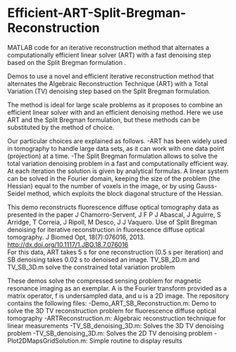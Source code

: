 # Efficient-ART-Split-Bregman-Reconstruction
MATLAB code for an iterative reconstruction method that alternates a computationally efficient linear solver (ART) with a fast denoising step based on the Split Bregman formulation
. 

Demos to use a novel and efficient iterative reconstruction method that alternates the Algebraic Reconstruction Technique (ART) with a Total Variation (TV) denoising step based on the Split Bregman formulation.
 
The method is ideal for large scale problems as it proposes to combine an efficient linear solver with and an efficient denoising method. Here we use ART and the Split Bregman formulation, but these methods can be substituted by the method of choice. 

Our particular choices are explained as follows. 
-ART has been widely used in tomography to handle large data sets, as it can work with one data point (projection) at a time. 
-The Split Bregman formulation allows to solve the total variation denoising problem in a fast and computationally efficient way. At each iteration the solution is given by analytical formulas. A linear system  can be solved in the Fourier domain, keeping the size of the problem (the Hessian) equal to the number of voxels in the image, or by using Gauss-Seidel method, which exploits the block diagonal structure of the Hessian. 

This demo reconstructs fluorescence diffuse optical tomography data as presented in the paper J Chamorro-Servent, J F P J Abascal, J Aguirre, S Arridge, T Correia, J Ripoll, M Desco, J J Vaquero. Use of Split Bregman denoising for iterative reconstruction in fluorescence diffuse optical tomography. J Biomed Opt, 18(7):076016, 2013. http://dx.doi.org/10.1117/1.JBO.18.7.076016       
 For this data, ART takes 5 s for one reconstruction (0.5 s per iteration) and SB denoising takes 0.02 s to denoised an image. TV_SB_2D.m and TV_SB_3D.m solve the constrained total variation problem

These demos solve the compressed sensing problem for magnetic resonance imaging as an exemplar. A is the Fourier transform provided as a matrix operator, f is undersampled data, and u is a 2D image. 
The repository contains the following files:
-Demo_ART_SB_Reconstruction.m: Demo to solve the 3D TV reconstruction problem for fluorescence diffuse optical tomography
-ARTReconstruction.m: Algebraic reconstruction technique for linear measurements
-TV_SB_denoising_3D.m: Solves the 3D TV denoising problem
-TV_SB_denoising_3D.m: Solves the 2D TV denoising problem
-Plot2DMapsGridSolution.m: Simple routine to display results
